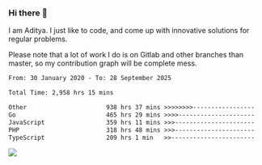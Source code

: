 ### Hi there 👋

I am Aditya. I just like to code, and come up with innovative solutions for regular problems.

Please note that a lot of work I do is on Gitlab and other branches than master, so my contribution graph will be complete mess.

<!--START_SECTION:waka-->

```txt
From: 30 January 2020 - To: 28 September 2025

Total Time: 2,958 hrs 15 mins

Other                      938 hrs 37 mins >>>>>>>>-----------------   31.73 %
Go                         465 hrs 29 mins >>>>---------------------   15.74 %
JavaScript                 359 hrs 11 mins >>>----------------------   12.14 %
PHP                        318 hrs 48 mins >>>----------------------   10.78 %
TypeScript                 209 hrs 1 min   >>-----------------------   07.07 %
```

<!--END_SECTION:waka-->

![](https://komarev.com/ghpvc/?username=BrainBuzzer)
